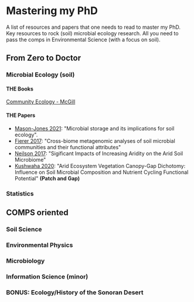 # Mastering my PhD
A list of resources and papers that one needs to read to master my PhD. 
Key resources to rock (soil) microbial ecology research. 
All you need to pass the comps in Environmental Science (with a focus on soil). 


## From Zero to Doctor

### Microbial Ecology (soil)

#### THE Books

[Community Ecology - McGill](https://www.amazon.com/Community-Ecology-Gary-G-Mittelbach/dp/019883585X)


#### THE Papers

* [Mason-Jones 2021](https://www.nature.com/articles/s41396-021-01110-w): "Microbial storage and its implications for soil ecology". 
* [Fierer 2017](https://www.pnas.org/content/109/52/21390): "Cross-biome metagenomic analyses of soil microbial communities and their functional attributes"
* [Neilson 2017](https://journals.asm.org/doi/10.1128/mSystems.00195-16): "Sigificant Impacts of Increasing Aridity on the Arid Soil Microbiome"
* [Kushwaha 2020](https://journals.asm.org/doi/full/10.1128/AEM.02780-20): "Arid Ecosystem Vegetation Canopy-Gap Dichotomy: Influence on Soil Microbial Composition and Nutrient Cycling Functional Potential" **(Patch and Gap)**


### Statistics



## COMPS oriented

### Soil Science 

### Environmental Physics

### Microbiology

### Information Science (minor)

### BONUS: Ecology/History of the Sonoran Desert 
